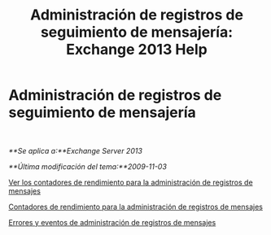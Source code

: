 ﻿---
title: 'Administración de registros de seguimiento de mensajería: Exchange 2013 Help'
TOCTitle: Administración de registros de seguimiento de mensajería
ms:assetid: bb5aa00a-e2b8-4abe-9943-eccab5a116db
ms:mtpsurl: https://technet.microsoft.com/es-es/library/Bb310793(v=EXCHG.150)
ms:contentKeyID: 51406545
ms.date: 05/22/2018
mtps_version: v=EXCHG.150
ms.translationtype: MT
---

# Administración de registros de seguimiento de mensajería

 

_**Se aplica a:**Exchange Server 2013_

_**Última modificación del tema:**2009-11-03_

[Ver los contadores de rendimiento para la administración de registros de mensajes](view-performance-counters-for-messaging-records-management-exchange-2013-help.md)

[Contadores de rendimiento para la administración de registros de mensajes](performance-counters-for-messaging-records-management-exchange-2013-help.md)

[Errores y eventos de administración de registros de mensajes](messaging-records-management-errors-and-events-exchange-2013-help.md)


